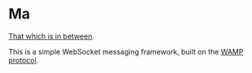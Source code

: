 # Ma
[That which is in between](http://c2.com/cgi/wiki?AlanKayOnMessaging).

This is a simple WebSocket messaging framework, built on the [WAMP protocol](http://wamp-proto.org/).
